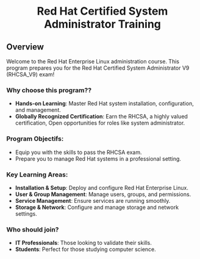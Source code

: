 <h1 align="center">Red Hat Certified System Administrator Training</h1>

## Overview
Welcome to the Red Hat Enterprise Linux administration course. This program prepares you for the Red Hat Certified System Administrator V9 (RHCSA_V9) exam! 

### Why choose this program??
- **Hands-on Learning**: Master Red Hat system installation, configuration, and management.
- **Globally Recognized Certification**: Earn the RHCSA, a highly valued certification, Open opportunities for roles like system administrator.

### Program Objectifs:
- Equip you with the skills to pass the RHCSA exam.
- Prepare you to manage Red Hat systems in a professional setting.

### Key Learning Areas:
- **Installation & Setup**: Deploy and configure Red Hat Enterprise Linux.
- **User & Group Management**: Manage users, groups, and permissions.
- **Service Management**: Ensure services are running smoothly.
- **Storage & Network**: Configure and manage storage and network settings.

### Who should join?
- **IT Professionals**: Those looking to validate their skills.
- **Students**: Perfect for those studying computer science.